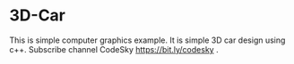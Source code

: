 # 3D-Car
This is simple computer graphics example. It is simple 3D car design using c++. Subscribe channel CodeSky https://bit.ly/codesky .

